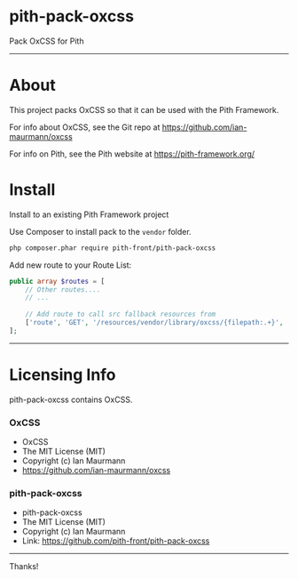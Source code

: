 # pith-pack-oxcss
Pack OxCSS for Pith

-------

# About

This project packs OxCSS so that it can be used with the Pith Framework.

For info about OxCSS, see the Git repo at https://github.com/ian-maurmann/oxcss

For info on Pith, see the Pith website at https://pith-framework.org/

# Install

Install to an existing Pith Framework project

Use Composer to install pack to the `vendor` folder.
```bash
php composer.phar require pith-front/pith-pack-oxcss
```

Add new route to your Route List:

```php
public array $routes = [
    // Other routes....
    // ...
    
    // Add route to call src fallback resources from
    ['route', 'GET', '/resources/vendor/library/oxcss/{filepath:.+}', '\\PithFront\\PithPackOxcss\\OxcssResourceRoute'],
];
```

-------------


# Licensing Info

pith-pack-oxcss contains OxCSS.

### OxCSS
- OxCSS
- The MIT License (MIT)
- Copyright (c) Ian Maurmann
- https://github.com/ian-maurmann/oxcss


### pith-pack-oxcss
- pith-pack-oxcss
- The MIT License (MIT)
- Copyright (c) Ian Maurmann
- Link: https://github.com/pith-front/pith-pack-oxcss






-------------

Thanks!